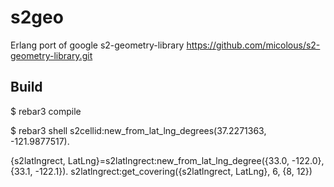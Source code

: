 s2geo
=====

Erlang port of google s2-geometry-library
https://github.com/micolous/s2-geometry-library.git

Build
-----

$ rebar3 compile

$ rebar3 shell
s2cellid:new_from_lat_lng_degrees(37.2271363, -121.9877517).


{s2latlngrect, LatLng}=s2latlngrect:new_from_lat_lng_degree({33.0, -122.0},{33.1, -122.1}).
s2latlngrect:get_covering({s2latlngrect, LatLng}, 6, {8, 12})